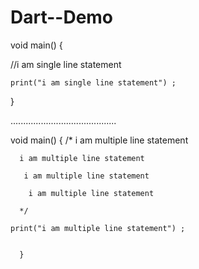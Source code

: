 # Dart--Demo
void main() {
  
  //i am single line statement
  
    print("i am single line statement") ;
  }
  
..........................................
  
  void main()
  {
  /*
     i am multiple line statement
     
      i am multiple line statement
      
       i am multiple line statement
       
        i am multiple line statement
        
      */
  
    print("i am multiple line statement") ;
    
    
      }
